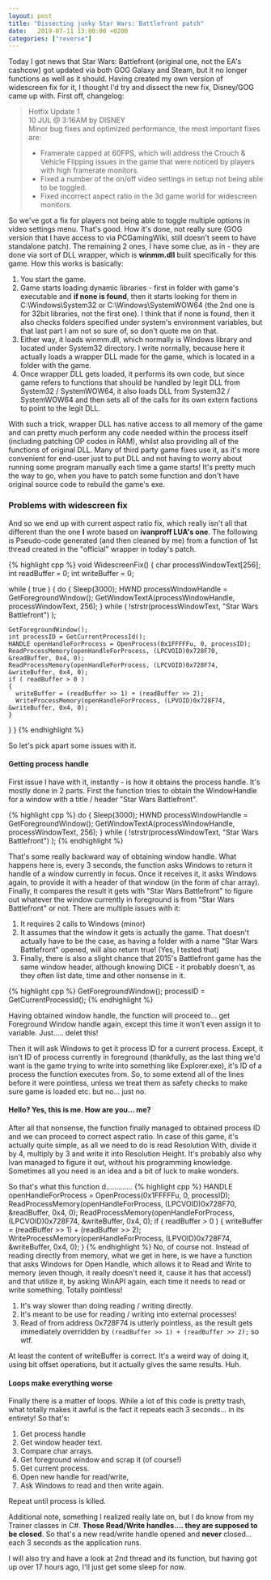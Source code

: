 ```yaml
---
layout: post
title: "Dissecting junky Star Wars: Battlefront patch"
date:   2019-07-11 13:00:00 +0200
categories: ["reverse"]
---
```

Today I got news that Star Wars: Battlefront (original one, not the EA's cashcow) got updated via both GOG Galaxy and Steam, but it no longer functions as well as it should. Having created my own version of widescreen fix for it, I thought I'd try and dissect the new fix, Disney/GOG came up with. First off, changelog:

> Hotfix Update 1    
> 10 JUL @ 3:16AM by DISNEY    
> Minor bug fixes and optimized performance, the most important fixes are:    
> * Framerate capped at 60FPS, which will address the Crouch & Vehicle Flipping issues in the game that were noticed by players with high framerate monitors.
> * Fixed a number of the on/off video settings in setup not being able to be toggled.
> * Fixed incorrect aspect ratio in the 3d game world for widescreen monitors.
<!--more-->

So we've got a fix for players not being able to toggle multiple options in video settings menu. That's good. How it's done, not really sure (GOG version that I have access to via PCGamingWiki, still doesn't seem to have standalone patch). The remaining 2 ones, I have some clue, as in - they are done via sort of DLL wrapper, which is **winmm.dll** built specifically for this game. How this works is basically:
1. You start the game.
1. Game starts loading dynamic libraries - first in folder with game's executable and **if none is found**, then it starts looking for them in C:\Windows\System32 or C:\Windows\SystemWOW64 (the 2nd one is for 32bit libraries, not the first one). I think that if none is found, then it also checks folders specified under system's environment variables, but that last part I am not so sure of, so don't quote me on that.
1. Either way, it loads winmm.dll, which normally is Windows library and located under System32 directory. I write normally, because here it actually loads a wrapper DLL made for the game, which is located in a folder with the game.
1. Once wrapper DLL gets loaded, it performs its own code, but since game refers to functions that should be handled by legit DLL from System32 / SystemWOW64, it  also loads DLL from System32 / SystemWOW64 and then sets all of the calls for its own extern factions to point to the legit DLL.

With such a trick, wrapper DLL has native access to all memory of the game and can pretty much perform any code needed within the process itself (including patching OP codes in RAM), whilst also providing all of the functions of original DLL. Many of third party game fixes use it, as it's more convenient for end-user just to put DLL and not having to worry about running some program manually each time a game starts! It's pretty much the way to go, when you have to patch some function and don't have original source code to rebuild the game's exe.

### Problems with widescreen fix

And so we end up with current aspect ratio fix, which really isn't all that different than the one **I** wrote based on **ivanproff LUA's one**. The following is Pseudo-code generated (and then cleaned by me) from a function of 1st thread created in the "official" wrapper in today's patch.

{% highlight cpp %}
void WidescreenFix()
{ 
  char processWindowText[256];
  int readBuffer = 0;
  int writeBuffer = 0;
  
  while ( true )
  {
    do
    {
      Sleep(3000);
      HWND processWindowHandle = GetForegroundWindow();
      GetWindowTextA(processWindowHandle, processWindowText, 256);
    }
    while ( !strstr(processWindowText, "Star Wars Battlefront") );
	
    GetForegroundWindow();
    int processID = GetCurrentProcessId();
    HANDLE openHandleForProcess = OpenProcess(0x1FFFFFu, 0, processID);
    ReadProcessMemory(openHandleForProcess, (LPCVOID)0x728F70, &readBuffer, 0x4, 0);
    ReadProcessMemory(openHandleForProcess, (LPCVOID)0x728F74, &writeBuffer, 0x4, 0);
    if ( readBuffer > 0 )
    {
      writeBuffer = (readBuffer >> 1) + (readBuffer >> 2);
      WriteProcessMemory(openHandleForProcess, (LPVOID)0x728F74, &writeBuffer, 0x4, 0);
    }
  }
}
{% endhighlight %}

So let's pick apart some issues with it.

#### Getting process handle
First issue I have with it, instantly - is how it obtains the process handle. It's mostly done in 2 parts. First the function tries to obtain the WindowHandle for a window with a title / header "Star Wars Battlefront".

{% highlight cpp %}
do
{
  Sleep(3000);
  HWND processWindowHandle = GetForegroundWindow();
  GetWindowTextA(processWindowHandle, processWindowText, 256);
}
while ( !strstr(processWindowText, "Star Wars Battlefront") );
{% endhighlight %}

That's some really backward way of obtaining window handle. What happens here is, every 3 seconds, the function asks Windows to return it handle of a window currently in focus. Once it receives it, it asks Windows again, to provide it with a header of that window (in the form of char array). Finally, it compares the result it gets with "Star Wars Battlefront" to figure out whatever the window currently in foreground is from "Star Wars Battlefront" or not. There are multiple issues with it:
1. It requires 2 calls to Windows (minor)
1. It assumes that the window it gets is actually the game. That doesn't actually have to be the case, as having a folder with a name "Star Wars Battlefront" opened, will also return true! (Yes, I tested that)
1. Finally, there is also a slight chance that 2015's Battlefront game has the same window header, although knowing DICE - it probably doesn't, as they often list date, time and other nonsense in it.

{% highlight cpp %}
GetForegroundWindow();
processID = GetCurrentProcessId();
{% endhighlight %}

Having obtained window handle, the function will proceed to... get Foreground Window handle again, except this time it won't even assign it to variable. Just..... delet this!

Then it will ask Windows to get it process ID for a current process. Except, it isn't ID of process currently in foreground (thankfully, as the last thing we'd want is the game trying to write into something like Explorer.exe), it's ID of a process the function executes from. So, to some extend all of the lines before it were pointless, unless we treat them as safety checks to make sure game is loaded etc. but no... just no.

#### Hello? Yes, this is me. How are you... me?
After all that nonsense, the function finally managed to obtained process ID and we can proceed to correct aspect ratio. In case of this game, it's actually quite simple, as all we need to do is read Resolution With, divide it by 4, multiply by 3 and write it into Resolution Height. It's probably also why Ivan managed to figure it out, without his programming knowledge. Sometimes all you need is an idea and a bit of luck to make wonders.

So that's what this function d.............
{% highlight cpp %}
HANDLE openHandleForProcess = OpenProcess(0x1FFFFFu, 0, processID);
ReadProcessMemory(openHandleForProcess, (LPCVOID)0x728F70, &readBuffer, 0x4, 0);
ReadProcessMemory(openHandleForProcess, (LPCVOID)0x728F74, &writeBuffer, 0x4, 0);
if ( readBuffer > 0 )
{
  writeBuffer = (readBuffer >> 1) + (readBuffer >> 2);
  WriteProcessMemory(openHandleForProcess, (LPVOID)0x728F74, &writeBuffer, 0x4, 0);
}
{% endhighlight %}
No, of course not. Instead of reading directly from memory, what we get in here, is we have a function that asks Windows for Open Handle, which allows it to Read and Write to memory (even though, it really doesn't need it, cause it has that access!) and that utilize it, by asking WinAPI again, each time it needs to read or write something. Totally pointless!
1. It's way slower than doing reading / writing directly.
1. It's meant to be use for reading / writing into external processes!
1. Read of from address 0x728F74 is utterly pointless, as the result gets immediately overridden by ``(readBuffer >> 1) + (readBuffer >> 2);`` so wtf.

At least the content of writeBuffer is correct. It's a weird way of doing it, using bit offset operations, but it actually gives the same results. Huh.

#### Loops make everything worse
Finally there is a matter of loops. While a lot of this code is pretty trash, what totally makes it awful is the fact it repeats each 3 seconds... in its entirety! So that's:
1. Get process handle
1. Get window header text.
1. Compare char arrays.
1. Get foreground window and scrap it (of course!)
1. Get current process.
1. Open new handle for read/write,
1. Ask Windows to read and then write again.

Repeat until process is killed.

Additional note, something I realized really late on, but I do know from my Trainer classes in C#. **Those Read/Write handles.... they are supposed to be closed**. So that's a new read/write handle opened and **never** closed... each 3 seconds as the application runs.

I will also try and have a look at 2nd thread and its function, but having got up over 17 hours ago, I'll just get some sleep for now.